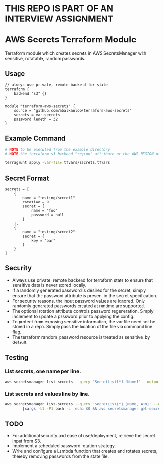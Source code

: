 # THIS REPO IS PART OF AN INTERVIEW ASSIGNMENT<br/><br/>AWS Secrets Terraform Module

Terraform module which creates secrets in AWS SecretsManager with sensitive, rotatable, random passwords.

## Usage
```hcl
// always use private, remote backend for state
terraform {
	backend "s3" {}
}

module "terraform-aws-secrets" {
	source = "github.com/mbalkanloo/terraform-aws-secrets"
	secrets = var.secrets
	password_length = 32
}
```

## Example Command
```bash
# NOTE to be executed from the example directory
# NOTE the terraform s3 backend "region" attribute or the AWS_REGION or AWS_DEFAULT_REGION environment variables must be set

terragrunt apply -var-file tfvars/secrets.tfvars
```

## Secret Format
```hcl
secrets = [
	{
		name = "testing/secret1"
		rotation = 0
		secret = {
			name = "foo"
			password = null
		}
	},
	{
		name = "testing/secret2"
		secret = {
			key = "bar"
		}
	}
]
```

## Security
  * Always use private, remote backend for terraform state to ensure that sensitive data is never stored locally.
  * If a randomly generated password is desired for the secret, simply ensure that the password attribute is present in the secret specification.
  * For security reasons, the input password values are ignored. Only randomly generated passwords created at runtime are supported.
  * The optional rotation attribute controls password regeneration. Simply increment to update a password prior to applying the config.
  * To protect from exposing sensitive information, the var file need not be stored in a repo. Simply pass the location of the file via command line flag.
  * The terraform random_password resource is treated as sensitive, by default.

## Testing
### List secrets, one name per line.
```bash
aws secretsmanager list-secrets --query 'SecretList[*].[Name]' --output text
```

### List secrets and values line by line.
```bash
aws secretsmanager list-secrets --query 'SecretList[*].[Name, ARN]' --output text \
        |xargs -L1 -P1 bash -c 'echo $0 && aws secretsmanager get-secret-value --secret-id $1 --query "SecretString"'
```

## TODO
  * For additional security and ease of use/deployment, retrieve the secret input from S3.
  * Implement a scheduled password rotation strategy.
  * Write and configure a Lambda function that creates and rotates secrets, thereby removing passwords from the state file.
